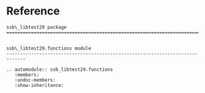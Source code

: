 # Reference

<!--
The content of the {eval-rst} block below is generated by the command:
poetry run sphinx-apidoc -T -f -t ./docs/templates -o ./docs ./src
from the root directory.

You need to rerun the command when python files are added, deleted or renamed.
Copy the content from the generated
ssb_libtest29.rst file to the {eval-rst} block below and
delete the .rst file afterwards.
-->

```{eval-rst}
ssb\_libtest29 package
=============================================================================


ssb\_libtest29.functions module
-----------------------------------------------------------------------------

.. automodule:: ssb_libtest29.functions
   :members:
   :undoc-members:
   :show-inheritance:
```
